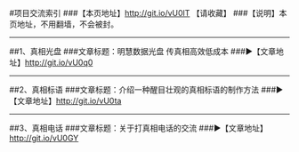 #项目交流索引
###【本页地址】http://git.io/vU0lT 【请收藏】
###【说明】本页地址，不用翻墙，不会被封。
***
##1、真相光盘
###文章标题：明慧数据光盘 传真相高效低成本
###►【文章地址】http://git.io/vU0q0
***
##2、真相标语
###文章标题：介绍一种醒目壮观的真相标语的制作方法
###►【文章地址】http://git.io/vU0ta
***
##3、真相电话
###文章标题：关于打真相电话的交流
###►【文章地址】http://git.io/vU0GY
